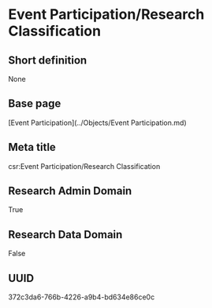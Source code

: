 # Event Participation/Research Classification
## Short definition
None
## Base page
[Event Participation](../Objects/Event Participation.md)
## Meta title
csr:Event Participation/Research Classification
## Research Admin Domain
True
## Research Data Domain
False
## UUID
372c3da6-766b-4226-a9b4-bd634e86ce0c
